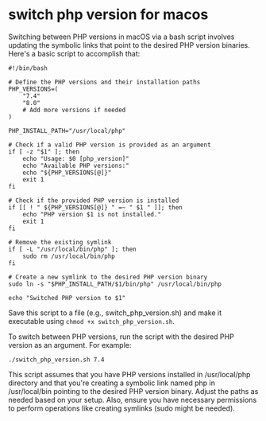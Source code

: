 # switch php version for macos

Switching between PHP versions in macOS via a bash script involves updating the symbolic links that point to the desired PHP version binaries. Here's a basic script to accomplish that:


```
#!/bin/bash

# Define the PHP versions and their installation paths
PHP_VERSIONS=(
    "7.4"
    "8.0"
    # Add more versions if needed
)

PHP_INSTALL_PATH="/usr/local/php"

# Check if a valid PHP version is provided as an argument
if [ -z "$1" ]; then
    echo "Usage: $0 [php_version]"
    echo "Available PHP versions:"
    echo "${PHP_VERSIONS[@]}"
    exit 1
fi

# Check if the provided PHP version is installed
if [[ ! " ${PHP_VERSIONS[@]} " =~ " $1 " ]]; then
    echo "PHP version $1 is not installed."
    exit 1
fi

# Remove the existing symlink
if [ -L "/usr/local/bin/php" ]; then
    sudo rm /usr/local/bin/php
fi

# Create a new symlink to the desired PHP version binary
sudo ln -s "$PHP_INSTALL_PATH/$1/bin/php" /usr/local/bin/php

echo "Switched PHP version to $1"

```

Save this script to a file (e.g., switch_php_version.sh) and make it executable using ```chmod +x switch_php_version.sh```.

To switch between PHP versions, run the script with the desired PHP version as an argument. For example:


```
./switch_php_version.sh 7.4
```
This script assumes that you have PHP versions installed in /usr/local/php directory and that you're creating a symbolic link named php in /usr/local/bin pointing to the desired PHP version binary. Adjust the paths as needed based on your setup. Also, ensure you have necessary permissions to perform operations like creating symlinks (sudo might be needed).





